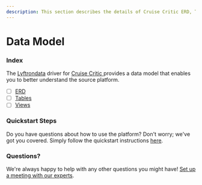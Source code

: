 ```yaml
---
description: This section describes the details of Cruise Critic ERD, Tables, and Views.
---
```


# Data Model

### Index

The  [Lyftrondata](https://www.lyftrondata.com/) driver for [Cruise Critic](https://www.lyftrondata.com/integration/cruise-critic/)[ ](https://www.lyftrondata.com/integration/cruise-critic/)provides a data model that enables you to better understand the source platform.

* [ ] [ERD](../../../marketing-analytics/cruise-critic/data-model/erd.md)
* [ ] [Tables](../../../marketing-analytics/cruise-critic/data-model/tables.md)
* [ ] [Views](../../../marketing-analytics/cruise-critic/data-model/views.md)

### Quickstart Steps

Do you have questions about how to use the platform? Don't worry; we've got you covered. Simply follow the quickstart instructions [here](../../../../quickstart-steps.md).

### Questions? <a href="#questions" id="questions"></a>

We're always happy to help with any other questions you might have! [Set up a meeting with our experts](https://www.lyftrondata.com/book-a-meeting/).

